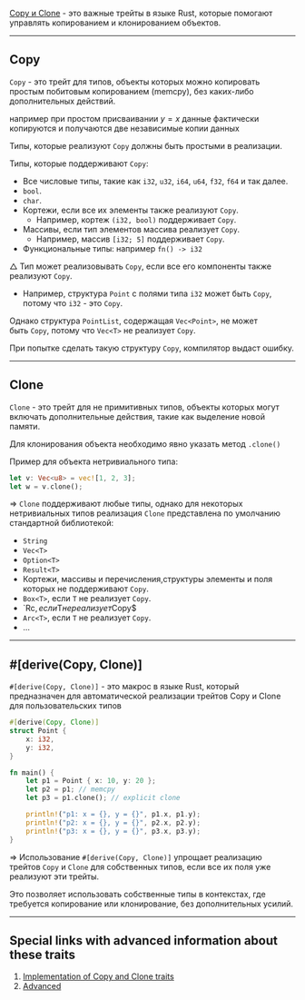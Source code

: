 
[Copy и Clone](https://github.com/rust-lang/rust/blob/2e6eaceedeeda764056eb0e2134735793533770d/src/libcore/marker.rs#L272) - это важные трейты в языке Rust, которые помогают управлять копированием и клонированием объектов.

---
## Copy

`Copy` - это трейт для типов, объекты которых можно копировать простым побитовым копированием (memcpy), без каких-либо дополнительных действий.

например при простом присваивании $y = x$ данные фактически копируются и получаются две независимые копии данных

Типы, которые реализуют `Copy` должны быть простыми в реализации.


Типы, которые поддерживают `Copy`:

- Все числовые типы, такие как `i32`, `u32`, `i64`, `u64`, `f32`, `f64` и так далее.
- `bool`.
- `char`.
- Кортежи, если все их элементы также реализуют `Copy`.
	- Например, кортеж `(i32, bool)` поддерживает `Copy`.
- Массивы, если тип элементов массива реализует `Copy`. 
	- Например, массив `[i32; 5]` поддерживает `Copy`.
- Функциональные типы: например `fn() -> i32`


$\triangle$ Тип может реализовывать `Copy`, если все его компоненты также реализуют `Copy`. 
- Например, структура `Point` с полями типа `i32` может быть `Copy`,
	потому что `i32` - это `Copy`.
	
Однако структура `PointList`, содержащая `Vec<Point>`, не может быть `Copy`, потому что `Vec<T>` не реализует `Copy`. 

При попытке сделать такую структуру `Copy`, компилятор выдаст ошибку.

---
## Clone

`Clone` - это трейт для не примитивных типов, объекты которых могут включать дополнительные действия, такие как выделение новой памяти.

Для клонирования объекта необходимо явно указать метод `.clone()` 

Пример для объекта нетривиального типа:
```Rust
let v: Vec<u8> = vec![1, 2, 3];
let w = v.clone();
``` 

=> `Clone` поддерживают любые типы, однако для некоторых нетривиальных типов реализация `Clone` представлена по умолчанию стандартной библиотекой:
- `String`
- `Vec<T>`
- `Option<T>`
- `Result<T>`
- Кортежи, массивы и перечисления,структуры элементы и поля которых не поддерживают `Copy`.
- `Box<T>`, если `T` не реализует `Copy`.
- `Rc<T>$, если $T$ не реализует $Copy$
- `Arc<T>`, если `T` не реализует `Copy`.
- ...

---
## #[derive(Copy, Clone)]

`#[derive(Copy, Clone)]` - это макрос в языке Rust, который предназначен для автоматической реализации трейтов Copy и Clone для пользовательских типов

```Rust
#[derive(Copy, Clone)]
struct Point {
    x: i32,
    y: i32,
}

fn main() {
    let p1 = Point { x: 10, y: 20 };
    let p2 = p1; // memcpy
    let p3 = p1.clone(); // explicit clone

    println!("p1: x = {}, y = {}", p1.x, p1.y);
    println!("p2: x = {}, y = {}", p2.x, p2.y);
    println!("p3: x = {}, y = {}", p3.x, p3.y);
}
```

=> Использование `#[derive(Copy, Clone)]` упрощает реализацию трейтов `Copy` и `Clone` для собственных типов, если все их поля уже реализуют эти трейты. 

Это позволяет использовать собственные типы в контекстах, где требуется копирование или клонирование, без дополнительных усилий.

---

## Special links with advanced information about these traits

1. [Implementation of Copy and Clone traits](https://github.com/rust-lang/rust/blob/2e6eaceedeeda764056eb0e2134735793533770d/src/libcore/clone.rs)
2. [Advanced](https://doc.rust-lang.org/std/clone/trait.Clone.html)